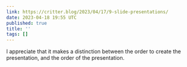 ```yaml
---
link: https://critter.blog/2023/04/17/9-slide-presentations/
date: 2023-04-18 19:55 UTC
published: true
title: ''
tags: []
---
```


I appreciate that it makes a distinction between the order to create the presentation, and the order of the presentation.
